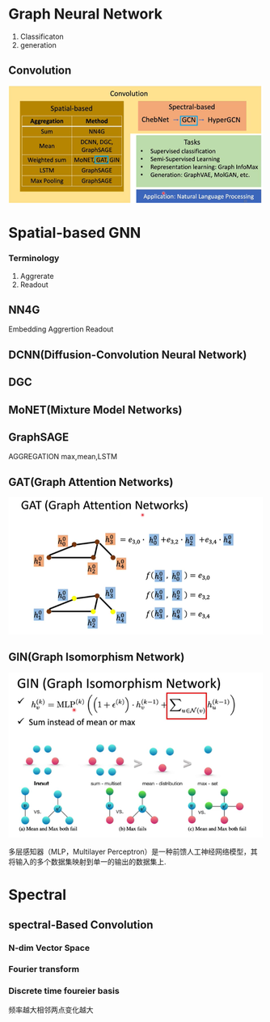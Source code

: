 # Graph Neural Network
1. Classificaton
2. generation
## Convolution 
![](img/gnnroadmap.PNG)
# Spatial-based GNN
### Terminology
1. Aggrerate
2. Readout

## NN4G
Embedding
Aggrertion
Readout
## DCNN(Diffusion-Convolution Neural Network)
## DGC
## MoNET(Mixture Model Networks)
## GraphSAGE
AGGREGATION max,mean,LSTM
## GAT(Graph Attention Networks)
![](img/GAT.PNG)
## GIN(Graph Isomorphism Network)
![](img/GIN.PNG)

多层感知器（MLP，Multilayer Perceptron）是一种前馈人工神经网络模型，其将输入的多个数据集映射到单一的输出的数据集上.
# Spectral
## spectral-Based Convolution
### N-dim Vector Space
### Fourier transform 
### Discrete time foureier basis
频率越大相邻两点变化越大